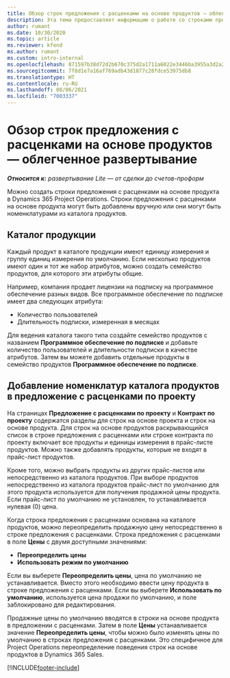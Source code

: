 ```yaml
---
title: Обзор строк предложения с расценками на основе продуктов — облегченное развертывание
description: Эта тема предоставляет информацию о работе со строками предложений с расценками на основе продукта.
author: rumant
ms.date: 10/30/2020
ms.topic: article
ms.reviewer: kfend
ms.author: rumant
ms.custom: intro-internal
ms.openlocfilehash: 871597b38d72d2b670c375d2a1711a6022e3446ba3955a3d2a233a6486d85f5c
ms.sourcegitcommit: 7f8d1e7a16af769adb43d1877c28fdce53975db8
ms.translationtype: HT
ms.contentlocale: ru-RU
ms.lasthandoff: 08/06/2021
ms.locfileid: "7003337"
---
```

# <a name="product-based-quote-lines-overview---lite"></a>Обзор строк предложения с расценками на основе продуктов — облегченное развертывание

_**Относится к:** развертывание Lite — от сделки до счетов-проформ_

Можно создать строки предложения с расценками на основе продукта в Dynamics 365 Project Operations. Строки предложения с расценками на основе продукта могут быть добавлены вручную или они могут быть номенклатурами из каталога продуктов.

## <a name="product-catalog"></a>Каталог продукции

Каждый продукт в каталоге продукции имеют единицу измерения и группу единиц измерения по умолчанию. Если несколько продуктов имеют один и тот же набор атрибутов, можно создать семейство продуктов, для которого эти атрибуты общие. 

Например, компания продает лицензии на подписку на программное обеспечение разных видов. Все программное обеспечение по подписке имеет два следующих атрибута:

- Количество пользователей
- Длительность подписки, измеренная в месяцах

Для ведения каталога такого типа создайте семейство продуктов с названием **Программное обеспечение по подписке** и добавьте количество пользователей и длительности подписки в качестве атрибутов. Затем вы можете добавить отдельные продукты в семейство продуктов **Программное обеспечение по подписке**.

## <a name="add-product-catalog-items-to-a-project-quote"></a>Добавление номенклатур каталога продуктов в предложение с расценками по проекту

На страницах **Предложение с расценками по проекту** и **Контракт по проекту** содержатся разделы для строк на основе проекта и строк на основе продукта. Для строк на основе продуктов раскрывающийся список в строке предложения с расценками или строке контракта по проекту включает все продукты и единицы измерения в прайс-листе продуктов. Можно также добавлять продукты, которые не входят в прайс-лист продуктов.

Кроме того, можно выбрать продукты из других прайс-листов или непосредственно из каталога продуктов. При выборе продуктов непосредственно из каталога продуктов прайс-лист по умолчанию для этого продукта используется для получения продажной цены продукта. Если прайс-лист по умолчанию не установлен, то устанавливается нулевая (0) цена.

Когда строка предложения с расценками основана на каталоге продуктов, можно переопределить продажную цену непосредственно в строке предложения с расценками. Строка предложения с расценками в поле **Цены** с двумя доступными значениями:

- **Переопределить цены**
- **Использовать режим по умолчанию**

Если вы выберете **Переопределить цены**, цена по умолчанию не устанавливается. Вместо этого необходимо ввести цену продукта в строке предложения с расценками. Если вы выберете **Использовать по умолчанию**, используется цена продажи по умолчанию, и поле заблокировано для редактирования.

Продажные цены по умолчанию вводятся в строки на основе продукта в предложении с расценками. Затем в поле **Цены** устанавливается значение **Переопределить цены**, чтобы можно было изменять цены по умолчанию в строках предложения с расценками. Это специфичное для Project Operations переопределение поведения строк на основе продуктов в Dynamics 365 Sales.


[!INCLUDE[footer-include](../../includes/footer-banner.md)]